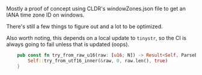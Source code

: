 Mostly a proof of concept using CLDR's windowZones.json file to get an IANA time zone ID on windows.

There's still a few things to figure out and a lot to be optimized.

Also worth noting, this depends on a local update to `tinystr`, so the CI is always going to fail unless that is updated (oops).

```rust
    pub const fn try_from_raw_u16(raw: [u16; N]) -> Result<Self, ParseError> {
        Self::try_from_utf16_inner(&raw, 0, raw.len(), true)
    }
```
